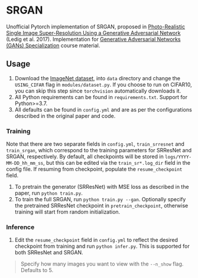 # SRGAN
Unofficial Pytorch implementation of SRGAN, proposed in [Photo-Realistic Single Image Super-Resolution Using a Generative Adversarial Network](https://arxiv.org/abs/1609.04802) (Ledig et al. 2017). Implementation for [Generative Adversarial Networks (GANs) Specialization](https://www.coursera.org/specializations/generative-adversarial-networks-gans) course material.

## Usage
1. Download the [ImageNet dataset](http://www.image-net.org/), into `data` directory and change the `USING_CIFAR` flag in `modules/dataset.py`. If you choose to run on CIFAR10, you can skip this step since `torchvision` automatically downloads it.
2. All Python requirements can be found in `requirements.txt`. Support for Python>=3.7.
3. All defaults can be found in `config.yml` and are as per the configurations described in the original paper and code.

### Training
Note that there are two separate fields in `config.yml`, `train_srresnet` and `train_srgan`, which correspond to the training parameters for SRResNet and SRGAN, respectively. By default, all checkpoints will be stored in `logs/YYYY-MM-DD_hh_mm_ss`, but this can be edited via the `train_sr*.log_dir` field in the config file. If resuming from checkpoint, populate the `resume_checkpoint` field.

1. To pretrain the generator (SRResNet) with MSE loss as described in the paper, run `python train.py`.
2. To train the full SRGAN, run `python train.py --gan`. Optionally specify the pretrained SRResNet checkpoint in `pretrain_checkpoint`, otherwise training will start from random initialization.

### Inference
1. Edit the `resume_checkpoint` field in `config.yml` to reflect the desired checkpoint from training and run `python infer.py`. This is supported for both SRResNet and SRGAN.

> Specify how many images you want to view with the `--n_show` flag. Defaults to 5.
